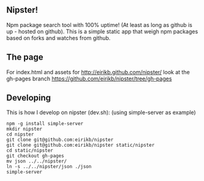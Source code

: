 Nipster!
--

Npm package search tool with 100% uptime! (At least as long as github is up - hosted on github).
This is a simple static app that weigh npm packages based on forks and watches from github.


The page
---
For index.html and assets for http://eirikb.github.com/nipster/ look at the gh-pages branch
https://github.com/eirikb/nipster/tree/gh-pages

Developing
---
This is how I develop on nipster (dev.sh):
(using simple-server as example)

    npm -g install simple-server
    mkdir nipster
    cd nipster
    git clone git@github.com:eirikb/nipster
    git clone git@github.com:eirikb/nipster static/nipster
    cd static/nipster
    git checkout gh-pages
    mv json ../../nipster/
    ln -s ../../nipster/json ./json
    simple-server

